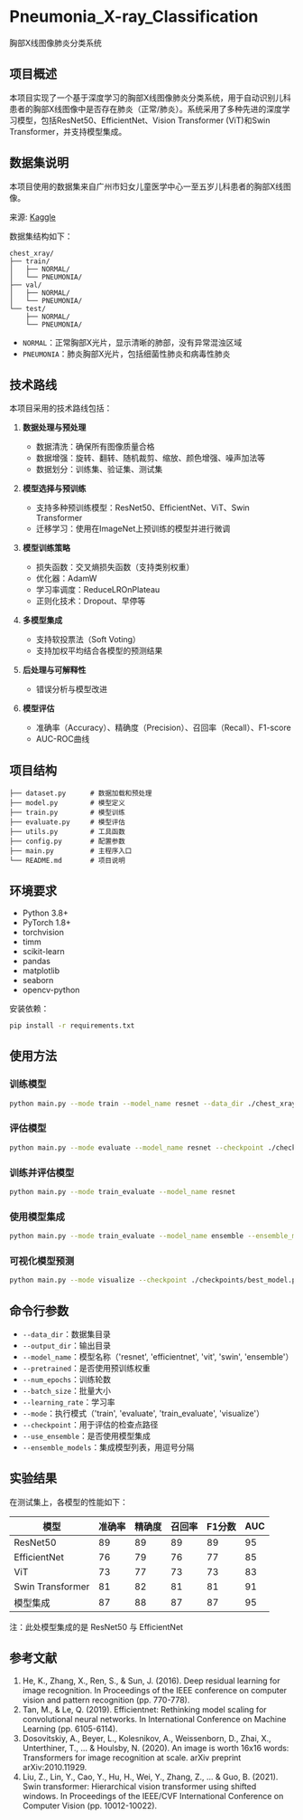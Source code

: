 # Pneumonia_X-ray_Classification
胸部X线图像肺炎分类系统

## 项目概述

本项目实现了一个基于深度学习的胸部X线图像肺炎分类系统，用于自动识别儿科患者的胸部X线图像中是否存在肺炎（正常/肺炎）。系统采用了多种先进的深度学习模型，包括ResNet50、EfficientNet、Vision Transformer (ViT)和Swin Transformer，并支持模型集成。

## 数据集说明

本项目使用的数据集来自广州市妇女儿童医学中心一至五岁儿科患者的胸部X线图像。

来源: [Kaggle](https://www.kaggle.com/datasets/paultimothymooney/chest-xray-pneumonia)

数据集结构如下：

```
chest_xray/
├── train/
│   ├── NORMAL/
│   └── PNEUMONIA/
├── val/
│   ├── NORMAL/
│   └── PNEUMONIA/
└── test/
    ├── NORMAL/
    └── PNEUMONIA/
```

- `NORMAL`：正常胸部X光片，显示清晰的肺部，没有异常混浊区域
- `PNEUMONIA`：肺炎胸部X光片，包括细菌性肺炎和病毒性肺炎

## 技术路线

本项目采用的技术路线包括：

1. **数据处理与预处理**
   - 数据清洗：确保所有图像质量合格
   - 数据增强：旋转、翻转、随机裁剪、缩放、颜色增强、噪声加法等
   - 数据划分：训练集、验证集、测试集

2. **模型选择与预训练**
   - 支持多种预训练模型：ResNet50、EfficientNet、ViT、Swin Transformer
   - 迁移学习：使用在ImageNet上预训练的模型并进行微调

3. **模型训练策略**
   - 损失函数：交叉熵损失函数（支持类别权重）
   - 优化器：AdamW
   - 学习率调度：ReduceLROnPlateau
   - 正则化技术：Dropout、早停等

4. **多模型集成**
   - 支持软投票法（Soft Voting）
   - 支持加权平均结合各模型的预测结果

5. **后处理与可解释性**
   - 错误分析与模型改进

6. **模型评估**
   - 准确率（Accuracy）、精确度（Precision）、召回率（Recall）、F1-score
   - AUC-ROC曲线

## 项目结构

```
├── dataset.py      # 数据加载和预处理
├── model.py        # 模型定义
├── train.py        # 模型训练
├── evaluate.py     # 模型评估
├── utils.py        # 工具函数
├── config.py       # 配置参数
├── main.py         # 主程序入口
└── README.md       # 项目说明
```

## 环境要求

- Python 3.8+
- PyTorch 1.8+
- torchvision
- timm
- scikit-learn
- pandas
- matplotlib
- seaborn
- opencv-python

安装依赖：

```bash
pip install -r requirements.txt
```

## 使用方法

### 训练模型

```bash
python main.py --mode train --model_name resnet --data_dir ./chest_xray --num_epochs 30
```

### 评估模型

```bash
python main.py --mode evaluate --model_name resnet --checkpoint ./checkpoints/best_model.pth
```

### 训练并评估模型

```bash
python main.py --mode train_evaluate --model_name resnet
```

### 使用模型集成

```bash
python main.py --mode train_evaluate --model_name ensemble --ensemble_models resnet,efficientnet
```

### 可视化模型预测

```bash
python main.py --mode visualize --checkpoint ./checkpoints/best_model.pth
```

## 命令行参数

- `--data_dir`：数据集目录
- `--output_dir`：输出目录
- `--model_name`：模型名称（'resnet', 'efficientnet', 'vit', 'swin', 'ensemble'）
- `--pretrained`：是否使用预训练权重
- `--num_epochs`：训练轮数
- `--batch_size`：批量大小
- `--learning_rate`：学习率
- `--mode`：执行模式（'train', 'evaluate', 'train_evaluate', 'visualize'）
- `--checkpoint`：用于评估的检查点路径
- `--use_ensemble`：是否使用模型集成
- `--ensemble_models`：集成模型列表，用逗号分隔

## 实验结果

在测试集上，各模型的性能如下：

| 模型 | 准确率 | 精确度 | 召回率 | F1分数 | AUC |
|------|--------|--------|--------|--------|-----|
| ResNet50 | 89 | 89 | 89 | 89 | 95 |
| EfficientNet | 76 | 79 | 76 | 77 | 85 |
| ViT | 73 | 77 | 73 | 73 | 83 |
| Swin Transformer |  81  | 82 | 81 | 81 | 91 |
| 模型集成 | 87 | 88 | 87 | 87 | 95 |

注：此处模型集成的是 ResNet50 与 EfficientNet

## 参考文献

1. He, K., Zhang, X., Ren, S., & Sun, J. (2016). Deep residual learning for image recognition. In Proceedings of the IEEE conference on computer vision and pattern recognition (pp. 770-778).
2. Tan, M., & Le, Q. (2019). Efficientnet: Rethinking model scaling for convolutional neural networks. In International Conference on Machine Learning (pp. 6105-6114).
3. Dosovitskiy, A., Beyer, L., Kolesnikov, A., Weissenborn, D., Zhai, X., Unterthiner, T., ... & Houlsby, N. (2020). An image is worth 16x16 words: Transformers for image recognition at scale. arXiv preprint arXiv:2010.11929.
4. Liu, Z., Lin, Y., Cao, Y., Hu, H., Wei, Y., Zhang, Z., ... & Guo, B. (2021). Swin transformer: Hierarchical vision transformer using shifted windows. In Proceedings of the IEEE/CVF International Conference on Computer Vision (pp. 10012-10022).
